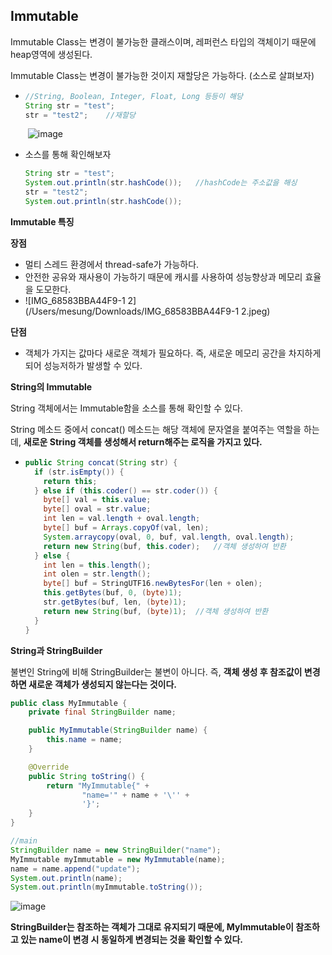 ## Immutable

Immutable Class는 변경이 불가능한 클래스이며, 레퍼런스 타입의 객체이기 때문에 heap영역에 생성된다.

Immutable Class는 변경이 불가능한 것이지 재할당은 가능하다. (소스로 살펴보자)

- ~~~java
  //String, Boolean, Integer, Float, Long 등등이 해당
  String str = "test";
  str = "test2";	//재할당
  ~~~

  ​	![image](https://user-images.githubusercontent.com/40616436/74583503-00698880-500b-11ea-9844-ad0cd620eda7.png)

- 소스를 통해 확인해보자

  ~~~java
  String str = "test";
  System.out.println(str.hashCode());	//hashCode는 주소값을 해싱
  str = "test2";
  System.out.println(str.hashCode());
  ~~~

  



**Immutable 특징**

**장점**

- 멀티 스레드 환경에서 thread-safe가 가능하다.
- 안전한 공유와 재사용이 가능하기 때문에 캐시를 사용하여 성능향상과 메모리 효율을 도모한다.
- ![IMG_68583BBA44F9-1 2](/Users/mesung/Downloads/IMG_68583BBA44F9-1 2.jpeg)



**단점**

- 객체가 가지는 값마다 새로운 객체가 필요하다. 즉, 새로운 메모리 공간을 차지하게 되어 성능저하가 발생할 수 있다.



**String의 Immutable**

String 객체에서는 Immutable함을 소스를 통해 확인할 수 있다.

String 메소드 중에서 concat() 메소드는 해당 객체에 문자열을 붙여주는 역할을 하는데, **새로운 String 객체를 생성해서 return해주는 로직을 가지고 있다.**

- ~~~java
  public String concat(String str) {
    if (str.isEmpty()) {
      return this;
    } else if (this.coder() == str.coder()) {
      byte[] val = this.value;
      byte[] oval = str.value;
      int len = val.length + oval.length;
      byte[] buf = Arrays.copyOf(val, len);
      System.arraycopy(oval, 0, buf, val.length, oval.length);
      return new String(buf, this.coder);	//객체 생성하여 반환
    } else {
      int len = this.length();
      int olen = str.length();
      byte[] buf = StringUTF16.newBytesFor(len + olen);
      this.getBytes(buf, 0, (byte)1);
      str.getBytes(buf, len, (byte)1);
      return new String(buf, (byte)1);	//객체 생성하여 반환
    }
  }
  ~~~



**String과 StringBuilder**

불변인 String에 비해 StringBuilder는 불변이 아니다. 즉, **객체 생성 후 참조값이 변경하면 새로운 객체가 생성되지 않는다는 것이다.**

~~~java
public class MyImmutable {
    private final StringBuilder name;

    public MyImmutable(StringBuilder name) {
        this.name = name;
    }

    @Override
    public String toString() {
        return "MyImmutable{" +
                "name='" + name + '\'' +
                '}';
    }
}

//main
StringBuilder name = new StringBuilder("name");
MyImmutable myImmutable = new MyImmutable(name);
name = name.append("update");
System.out.println(name);
System.out.println(myImmutable.toString());
~~~

![image](https://user-images.githubusercontent.com/40616436/74584627-de2a3780-5017-11ea-9aaf-953799030d26.png)

**StringBuilder는 참조하는 객체가 그대로 유지되기 때문에, MyImmutable이 참조하고 있는 name이 변경 시 동일하게 변경되는 것을 확인할 수 있다.**